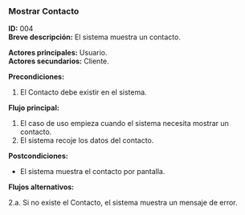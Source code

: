 ### Mostrar Contacto
__ID:__ 004  
__Breve descripción:__ El sistema muestra un contacto.

__Actores principales:__  Usuario.  
__Actores secundarios:__  Cliente.

__Precondiciones:__
  1. El Contacto debe existir en el sistema.

__Flujo principal:__
  1. El caso de uso empieza cuando el sistema necesita mostrar un contacto.
  2. El sistema recoje los datos del contacto.

__Postcondiciones:__  
  - El sistema muestra el contacto por pantalla.

__Flujos alternativos:__

  2.a. Si no existe el Contacto, el sistema muestra un mensaje de error.
